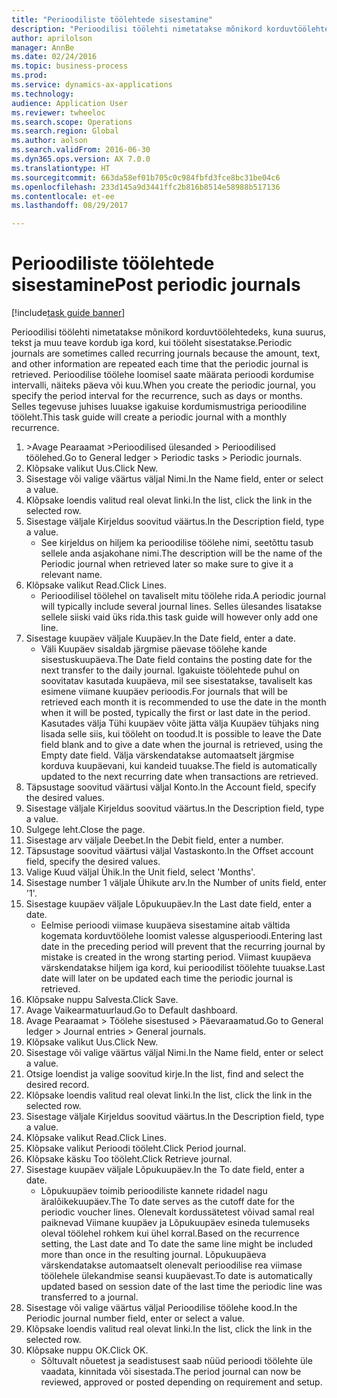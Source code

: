 ```yaml
--- 
title: "Perioodiliste töölehtede sisestamine"
description: "Perioodilisi töölehti nimetatakse mõnikord korduvtöölehtedeks, kuna suurus, tekst ja muu teave kordub iga kord, kui tööleht sisestatakse."
author: aprilolson
manager: AnnBe
ms.date: 02/24/2016
ms.topic: business-process
ms.prod: 
ms.service: dynamics-ax-applications
ms.technology: 
audience: Application User
ms.reviewer: twheeloc
ms.search.scope: Operations
ms.search.region: Global
ms.author: aolson
ms.search.validFrom: 2016-06-30
ms.dyn365.ops.version: AX 7.0.0
ms.translationtype: HT
ms.sourcegitcommit: 663da58ef01b705c0c984fbfd3fce8bc31be04c6
ms.openlocfilehash: 233d145a9d3441ffc2b816b8514e58988b517136
ms.contentlocale: et-ee
ms.lasthandoff: 08/29/2017

---
```

# <a name="post-periodic-journals"></a><span data-ttu-id="6162c-103">Perioodiliste töölehtede sisestamine</span><span class="sxs-lookup"><span data-stu-id="6162c-103">Post periodic journals</span></span>

[!include[task guide banner](../../includes/task-guide-banner.md)]

<span data-ttu-id="6162c-104">Perioodilisi töölehti nimetatakse mõnikord korduvtöölehtedeks, kuna suurus, tekst ja muu teave kordub iga kord, kui tööleht sisestatakse.</span><span class="sxs-lookup"><span data-stu-id="6162c-104">Periodic journals are sometimes called recurring journals because the amount, text, and other information are repeated each time that the periodic journal is retrieved.</span></span> <span data-ttu-id="6162c-105">Perioodilise töölehe loomisel saate määrata perioodi kordumise intervalli, näiteks päeva või kuu.</span><span class="sxs-lookup"><span data-stu-id="6162c-105">When you create the periodic journal, you specify the period interval for the recurrence, such as days or months.</span></span> <span data-ttu-id="6162c-106">Selles tegevuse juhises luuakse igakuise kordumismustriga perioodiline tööleht.</span><span class="sxs-lookup"><span data-stu-id="6162c-106">This task guide will create a periodic journal with a monthly recurrence.</span></span>



1. <span data-ttu-id="6162c-107">>Avage Pearaamat >Perioodilised ülesanded > Perioodilised töölehed.</span><span class="sxs-lookup"><span data-stu-id="6162c-107">Go to General ledger > Periodic tasks > Periodic journals.</span></span>
2. <span data-ttu-id="6162c-108">Klõpsake valikut Uus.</span><span class="sxs-lookup"><span data-stu-id="6162c-108">Click New.</span></span>
3. <span data-ttu-id="6162c-109">Sisestage või valige väärtus väljal Nimi.</span><span class="sxs-lookup"><span data-stu-id="6162c-109">In the Name field, enter or select a value.</span></span>
4. <span data-ttu-id="6162c-110">Klõpsake loendis valitud real olevat linki.</span><span class="sxs-lookup"><span data-stu-id="6162c-110">In the list, click the link in the selected row.</span></span>
5. <span data-ttu-id="6162c-111">Sisestage väljale Kirjeldus soovitud väärtus.</span><span class="sxs-lookup"><span data-stu-id="6162c-111">In the Description field, type a value.</span></span>
    * <span data-ttu-id="6162c-112">See kirjeldus on hiljem ka perioodilise töölehe nimi, seetõttu tasub sellele anda asjakohane nimi.</span><span class="sxs-lookup"><span data-stu-id="6162c-112">The description will be the name of the Periodic journal when retrieved later so make sure to give it a relevant name.</span></span>  
6. <span data-ttu-id="6162c-113">Klõpsake valikut Read.</span><span class="sxs-lookup"><span data-stu-id="6162c-113">Click Lines.</span></span>
    * <span data-ttu-id="6162c-114">Perioodilisel töölehel on tavaliselt mitu töölehe rida.</span><span class="sxs-lookup"><span data-stu-id="6162c-114">A periodic journal will typically include several journal lines.</span></span> <span data-ttu-id="6162c-115">Selles ülesandes lisatakse sellele siiski vaid üks rida.</span><span class="sxs-lookup"><span data-stu-id="6162c-115">this task guide will however only add one line.</span></span>  
7. <span data-ttu-id="6162c-116">Sisestage kuupäev väljale Kuupäev.</span><span class="sxs-lookup"><span data-stu-id="6162c-116">In the Date field, enter a date.</span></span>
    * <span data-ttu-id="6162c-117">Väli Kuupäev sisaldab järgmise päevase töölehe kande sisestuskuupäeva.</span><span class="sxs-lookup"><span data-stu-id="6162c-117">The Date field contains the posting date for the next transfer to the daily journal.</span></span> <span data-ttu-id="6162c-118">Igakuiste töölehtede puhul on soovitatav kasutada kuupäeva, mil see sisestatakse, tavaliselt kas esimene viimane kuupäev perioodis.</span><span class="sxs-lookup"><span data-stu-id="6162c-118">For journals that will be retrieved each month it is recommended to use the date in the month when it will be posted, typically the first or last date in the period.</span></span> <span data-ttu-id="6162c-119">Kasutades välja Tühi kuupäev võite jätta välja Kuupäev tühjaks ning lisada selle siis, kui tööleht on toodud.</span><span class="sxs-lookup"><span data-stu-id="6162c-119">It is possible to leave the Date field blank and to give a date when the journal is retrieved, using the Empty date field.</span></span>    <span data-ttu-id="6162c-120">Välja värskendatakse automaatselt järgmise korduva kuupäevani, kui kandeid tuuakse.</span><span class="sxs-lookup"><span data-stu-id="6162c-120">The field is automatically updated to the next recurring date when transactions are retrieved.</span></span>  
8. <span data-ttu-id="6162c-121">Täpsustage soovitud väärtusi väljal Konto.</span><span class="sxs-lookup"><span data-stu-id="6162c-121">In the Account field, specify the desired values.</span></span>
9. <span data-ttu-id="6162c-122">Sisestage väljale Kirjeldus soovitud väärtus.</span><span class="sxs-lookup"><span data-stu-id="6162c-122">In the Description field, type a value.</span></span>
10. <span data-ttu-id="6162c-123">Sulgege leht.</span><span class="sxs-lookup"><span data-stu-id="6162c-123">Close the page.</span></span>
11. <span data-ttu-id="6162c-124">Sisestage arv väljale Deebet.</span><span class="sxs-lookup"><span data-stu-id="6162c-124">In the Debit field, enter a number.</span></span>
12. <span data-ttu-id="6162c-125">Täpsustage soovitud väärtusi väljal Vastaskonto.</span><span class="sxs-lookup"><span data-stu-id="6162c-125">In the Offset account field, specify the desired values.</span></span>
13. <span data-ttu-id="6162c-126">Valige Kuud väljal Ühik.</span><span class="sxs-lookup"><span data-stu-id="6162c-126">In the Unit field, select 'Months'.</span></span>
14. <span data-ttu-id="6162c-127">Sisestage number 1 väljale Ühikute arv.</span><span class="sxs-lookup"><span data-stu-id="6162c-127">In the Number of units field, enter '1'.</span></span>
15. <span data-ttu-id="6162c-128">Sisestage kuupäev väljale Lõpukuupäev.</span><span class="sxs-lookup"><span data-stu-id="6162c-128">In the Last date field, enter a date.</span></span>
    * <span data-ttu-id="6162c-129">Eelmise perioodi viimase kuupäeva sisestamine aitab vältida kogemata korduvtöölehe loomist valesse algusperioodi.</span><span class="sxs-lookup"><span data-stu-id="6162c-129">Entering last date in the preceding period will prevent that the recurring journal by mistake is created in the wrong starting period.</span></span> <span data-ttu-id="6162c-130">Viimast kuupäeva värskendatakse hiljem iga kord, kui perioodilist töölehte tuuakse.</span><span class="sxs-lookup"><span data-stu-id="6162c-130">Last date will later on be updated each time the periodic journal is retrieved.</span></span>  
16. <span data-ttu-id="6162c-131">Klõpsake nuppu Salvesta.</span><span class="sxs-lookup"><span data-stu-id="6162c-131">Click Save.</span></span>
17. <span data-ttu-id="6162c-132">Avage Vaikearmatuurlaud.</span><span class="sxs-lookup"><span data-stu-id="6162c-132">Go to Default dashboard.</span></span>
18. <span data-ttu-id="6162c-133">Avage Pearaamat > Töölehe sisestused > Päevaraamatud.</span><span class="sxs-lookup"><span data-stu-id="6162c-133">Go to General ledger > Journal entries > General journals.</span></span>
19. <span data-ttu-id="6162c-134">Klõpsake valikut Uus.</span><span class="sxs-lookup"><span data-stu-id="6162c-134">Click New.</span></span>
20. <span data-ttu-id="6162c-135">Sisestage või valige väärtus väljal Nimi.</span><span class="sxs-lookup"><span data-stu-id="6162c-135">In the Name field, enter or select a value.</span></span>
21. <span data-ttu-id="6162c-136">Otsige loendist ja valige soovitud kirje.</span><span class="sxs-lookup"><span data-stu-id="6162c-136">In the list, find and select the desired record.</span></span>
22. <span data-ttu-id="6162c-137">Klõpsake loendis valitud real olevat linki.</span><span class="sxs-lookup"><span data-stu-id="6162c-137">In the list, click the link in the selected row.</span></span>
23. <span data-ttu-id="6162c-138">Sisestage väljale Kirjeldus soovitud väärtus.</span><span class="sxs-lookup"><span data-stu-id="6162c-138">In the Description field, type a value.</span></span>
24. <span data-ttu-id="6162c-139">Klõpsake valikut Read.</span><span class="sxs-lookup"><span data-stu-id="6162c-139">Click Lines.</span></span>
25. <span data-ttu-id="6162c-140">Klõpsake valikut Perioodi tööleht.</span><span class="sxs-lookup"><span data-stu-id="6162c-140">Click Period journal.</span></span>
26. <span data-ttu-id="6162c-141">Klõpsake käsku Too tööleht.</span><span class="sxs-lookup"><span data-stu-id="6162c-141">Click Retrieve journal.</span></span>
27. <span data-ttu-id="6162c-142">Sisestage kuupäev väljale Lõpukuupäev.</span><span class="sxs-lookup"><span data-stu-id="6162c-142">In the To date field, enter a date.</span></span>
    * <span data-ttu-id="6162c-143">Lõpukuupäev toimib perioodiliste kannete ridadel nagu äralõikekuupäev.</span><span class="sxs-lookup"><span data-stu-id="6162c-143">The To date serves as the cutoff date for the periodic voucher lines.</span></span> <span data-ttu-id="6162c-144">Olenevalt kordussätetest võivad samal real paiknevad Viimane kuupäev ja Lõpukuupäev esineda tulemuseks oleval töölehel rohkem kui ühel korral.</span><span class="sxs-lookup"><span data-stu-id="6162c-144">Based on the recurrence setting, the Last date and To date the same line might be included more than once in the resulting journal.</span></span> <span data-ttu-id="6162c-145">Lõpukuupäeva värskendatakse automaatselt olenevalt perioodilise rea viimase töölehele ülekandmise seansi kuupäevast.</span><span class="sxs-lookup"><span data-stu-id="6162c-145">To date is automatically updated based on  session date of the last time the periodic line was transferred to a journal.</span></span>  
28. <span data-ttu-id="6162c-146">Sisestage või valige väärtus väljal Perioodilise töölehe kood.</span><span class="sxs-lookup"><span data-stu-id="6162c-146">In the Periodic journal number field, enter or select a value.</span></span>
29. <span data-ttu-id="6162c-147">Klõpsake loendis valitud real olevat linki.</span><span class="sxs-lookup"><span data-stu-id="6162c-147">In the list, click the link in the selected row.</span></span>
30. <span data-ttu-id="6162c-148">Klõpsake nuppu OK.</span><span class="sxs-lookup"><span data-stu-id="6162c-148">Click OK.</span></span>
    * <span data-ttu-id="6162c-149">Sõltuvalt nõuetest ja seadistusest saab nüüd perioodi töölehte üle vaadata, kinnitada või sisestada.</span><span class="sxs-lookup"><span data-stu-id="6162c-149">The period journal can now be reviewed, approved or posted depending on requirement and setup.</span></span>  


